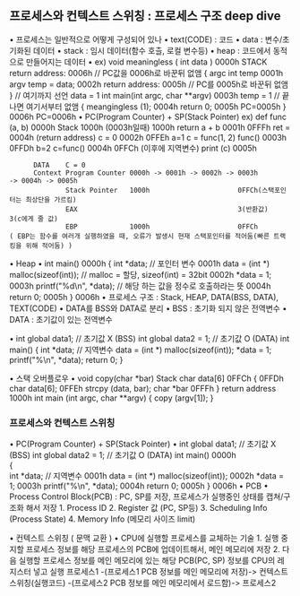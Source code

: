 ## 프로세스와 컨텍스트 스위칭 : 프로세스 구조 deep dive
• 프로세스는 일반적으로 어떻게 구성되어 있나
    • text(CODE) : 코드
    • data : 변수/초기화된 데이터
    • stack : 임시 데이터(함수 호츨, 로컬 변수등)
    • heap : 코드에서 동적으로 만들어지는 데이터
    • ex) void meaningless ( int data )     0000h           STACK return address: 0006h // PC값을 0006h로 바꾼뒤 없앰
          {                                                       argc
               int temp                     0001h                 argv
               temp = data;                 0002h                 return address: 0005h // PC를 0005h로 바꾼뒤 없앰
          } // 여기까지 선언                                         data = 1
          int main(int argc, char **argv)   0003h                 temp = 1 // 끝나면 여기서부터 없앰
          {
                meangingless (1);           0004h
                return 0;                   0005h  PC=0005h
          }
                                            0006h  PC=0006h
    • PC(Program Counter) + SP(Stack Pointer)
      ex) def func (a, b)                  0000h          Stack   1000h        (0003h일때)  1000h
              return a + b                 0001h                  0FFFh                    ret = 0004h (return address)
          c = 0                            0002h                  0FFEh                    a=1
          c = func(1, 2)        func()     0003h                  0FFDh                    b=2
                                c=func()   0004h                  0FFCh                  (이후에 지역변수)
          print (c)                        0005h

          DATA    C = 0
          Context Program Counter 0000h -> 0001h -> 0002h -> 0003h                          -> 0004h -> 0005h
                  Stack Pointer   1000h                      0FFCh(스택포인터는 최상단을 가르킴)
                  EAX                                        3(반환값)                          3(c에게 줄 값)
                  EBP             1000h                      0FFCh
    ( EBP는 함수를 여러개 실행하였을 때, 오류가 발생시 현재 스택포인터를 적어둠(빠른 트랙킹을 위해 적어둠) )

• Heap
• int main()                                                                    0000h
  {
    int *data; // 포인터 변수                                                     0001h
    data = (int *) malloc(sizeof(int)); // malloc = 할당, sizeof(int) = 32bit    0002h
    *data = 1;                                                                  0003h
    printf("%d\n", *data); // 해당 하는 값을 정수로 호출하라는 뜻                     0004h
    return 0;                                                                   0005h
  }
                                                                                0006h
• 프로세스 구조 : Stack, HEAP, DATA(BSS, DATA), TEXT(CODE)
• DATA를 BSS와 DATA로 분리
    • BSS : 초기화 되지 않은 전역변수
    • DATA : 초기값이 있는 전역변수

• int global data1;     // 초기값 X (BSS)
  int global data2 = 1; // 초기값 O (DATA)
  int main()
  {
    int *data; // 지역변수
    data = (int *) malloc(sizeof(int));
    *data = 1;
    printf("%\n", *data);
    return 0;
  }

• 스택 오버플로우
• void copy(char *bar)                 Stack    char data[6]        0FFCh
  {                                                                 0FFDh
    char data[6];                                                   0FFEh
    strcpy (data, bar);                         char *bar           0FFFh
  }                                             return address      1000h
  int main (int argc, char **argv)
  {
    copy (argv[1]);
  }

### 프로세스와 컨텍스트 스위칭
• PC(Program Counter) + SP(Stack Pointer)
• int global data1;     // 초기값 X (BSS)
  int global data2 = 1; // 초기값 O (DATA)
  int main()                                0000h                           
  {     
  int *data; // 지역변수                      0001h
  data = (int *) malloc(sizeof(int));       0002h
  *data = 1;                                0003h
  printf("%\n", *data);                     0004h
  return 0;                                 0005h
  }
                                            0006h
• PCB
• Process Control Block(PCB) : PC, SP를 저장, 프로세스가 실행중인 상태를 캡쳐/구조화 해서 저장
    1. Process ID
    2. Register 값 (PC, SP등)
    3. Scheduling Info (Process State)
    4. Memory Info (메모리 사이즈 limit)

• 컨텍스트 스위칭 ( 문맥 교환 )
    • CPU에 실행할 프로세스를 교체하는 기술
        1. 실행 중지할 프로세스 정보를 해당 프로세스의 PCB에 업데이트해서, 메인 메모리에 저장
        2. 다음 실행할 프로세스 정보를 메인 메모리에 있는 해당 PCB(PC, SP) 정보를 CPU의 레지스터 넣고 실행
        프로세스1 -(프로세스1 PCB 정보를 메인 메모리에 저장)-> 컨텍스트 스위칭(실행코드) -(프로세스2 PCB 정보를 메인 메모리에서 로드함)-> 프로세스2